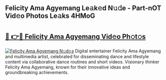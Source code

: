 ## Felicity Ama Agyemang Le𝚊k𝚎d N𝚞𝚍e - Part-nOT Vid𝚎o Photos Le𝚊ks 4HMoG

# <h2><a href="http://fbdfy8.evod.top/?m=Felicity+Ama+Agyemang">🔗 👉🔴 Felicity Ama Agyemang Vid𝚎o Ph𝚘t𝚘s</a></h2>

[![Felicity Ama Agyemang N𝚞d𝚎s](https://i.imgur.com/8V9OHl7.gif)](http://fbdfy8.evod.top/?m=Felicity+Ama+Agyemang)
Digital entertainer Felicity Ama Agyemang and multimedia artist, celebrated for disseminating dance and lifestyle content via collaborative dance routines and short videos. Visionary thinker Felicity Ama Agyemang, known for their innovative ideas and groundbreaking achievements. 
